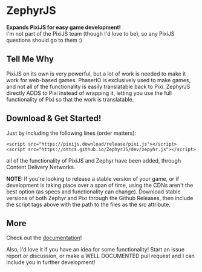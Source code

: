 <h1>ZephyrJS</h1>
<p><b>Expands PixiJS for easy game development!</b><br/>I'm not part of the PixiJS team (though I'd love to be), so any PixiJS questions should go to them :)</p>
<h2>Tell Me Why</h2>
<p>PixiJS on its own is very powerful, but a lot of work is needed to make it work for web-based games. PhaserIO is exclusively used to make games, and not all of the functionality is easily translatable back to Pixi. ZephyrJS directly ADDS to Pixi instead of wrapping it, letting you use the full functionality of Pixi so that the work is translatable.</p>
<h2>Download & Get Started!</h2>
<p>Just by including the following lines (order matters):</p>
<p><code>&lt;script src="https&#58;//pixijs.download/release/pixi.js"&gt;&lt;/script&gt;</code><br/><code>&lt;script src="https://ottcs.github.io/ZephyrJS/dev/zepyhr.js"&gt;&lt;/script&gt;</code></p>
<p>all of the functionality of PixiJS and Zephyr have been added, through Content Delivery Networks.</p>
<p><b>NOTE: </b>If you're looking to release a stable version of your game, or if development is taking place over a span of time, using the CDNs aren't the best option (as specs and functionality can change). Download stable versions of both Zephyr and Pixi through the Github Releases, then include the script tags above with the path to the files as the src attribute.</p>
<h2>More</h2>
<p>Check out the <a href="https://github.com/OttCS/ZephyrJS/tree/main/dev">documentation</a>!<p>
<p>Also, I'd love it if you have an idea for some functionality! Start an issue report or discussion, or make a WELL DOCUMENTED pull request and I can include you in further development!</p>
